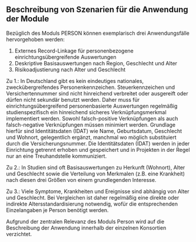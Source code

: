 ## Beschreibung von Szenarien für die Anwendung der Module

Bezüglich des Moduls PERSON können exemplarisch drei Anwendungsfälle hervorgehoben werden:

1.	Externes Record-Linkage für personenbezogene einrichtungsübergreifende Auswertungen
2.	Deskriptive Basisauswertungen nach Region, Geschlecht und Alter
3.	Risikoadjustierung nach Alter und Geschlecht

Zu 1.: In Deutschland gibt es kein eindeutiges nationales, zweckübergreifendes Personenkennzeichen. Steuerkennzeichen und Versichertennummer sind nicht hinreichend verbreitet oder ausgereift oder dürfen nicht sekundär benutzt werden. Daher muss für einrichtungsübergreifend personenbasierte Auswertungen regelmäßig studienspezifisch ein hinreichend sicheres Verknüpfungsmerkmal implementiert werden. Sowohl falsch-positive Verknüpfungen als auch falsch-negative Verknüpfungen müssen minimiert werden. Grundlage hierfür sind Identitätsdaten (IDAT) wie Name, Geburtsdatum, Geschlecht und Wohnort, gelegentlich ergänzt, manchmal wo möglich substituiert durch die Versicherungsnummer. Die Identitätsdaten (IDAT) werden in jeder Einrichtung getrennt erhoben und gespeichert und in Projekten in der Regel nur an eine Treuhandstelle kommuniziert.

Zu 2.: In Studien sind oft Basisauswertungen zu Herkunft (Wohnort), Alter und Geschlecht sowie die Verteilung von Merkmalen (z.B. eine Krankheit) nach diesen drei Größen von einem grundlegenden Interesse.

Zu 3.: Viele Symptome, Krankheiten und Ereignisse sind abhängig von Alter und Geschlecht. Bei Vergleichen ist daher regelmäßig eine direkte oder indirekte Altersstandardisierung notwendig, wofür die entsprechenden Einzelangaben je Person benötigt werden.

Aufgrund der zentralen Relevanz des Moduls Person wird auf die Beschreibung der Anwendung innerhalb der einzelnen Konsortien verzichtet.

